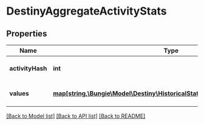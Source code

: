 # DestinyAggregateActivityStats

## Properties
Name | Type | Description | Notes
------------ | ------------- | ------------- | -------------
**activityHash** | **int** | Hash ID that can be looked up in the DestinyActivityTable. | [optional] 
**values** | [**map[string,\Bungie\Model\Destiny\HistoricalStats\DestinyHistoricalStatsValue]**](DestinyHistoricalStatsValue.md) | Collection of stats for the player in this activity. | [optional] 

[[Back to Model list]](../README.md#documentation-for-models) [[Back to API list]](../README.md#documentation-for-api-endpoints) [[Back to README]](../README.md)


